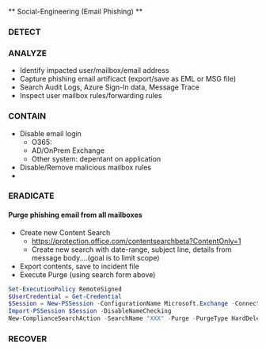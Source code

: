 ** Social-Engineering (Email Phishing) **


### DETECT

### ANALYZE
* Identify impacted user/mailbox/email address
* Capture phishing email artificact (export/save as EML or MSG file)
* Search Audit Logs, Azure Sign-In data, Message Trace
* Inspect user mailbox rules/forwarding rules

### CONTAIN
* Disable email login
  * O365: 
  * AD/OnPrem Exchange
  * Other system: depentant on application
* Disable/Remove malicious mailbox rules
* 
 

### ERADICATE
#### Purge phishing email from all mailboxes
* Create new Content Search
  * https://protection.office.com/contentsearchbeta?ContentOnly=1
  * Create new search with date-range, subject line, details from message body....(goal is to limit scope)
* Export contents, save to incident file
* Execute Purge (using search form above)
```powershell
Set-ExecutionPolicy RemoteSigned
$UserCredential = Get-Credential
$Session = New-PSSession -ConfigurationName Microsoft.Exchange -ConnectionUri https://ps.compliance.protection.outlook.com/powershell-liveid/ -Credential $UserCredential -Authentication Basic -AllowRedirection
Import-PSSession $Session -DisableNameChecking
New-ComplianceSearchAction -SearchName "XXX" -Purge -PurgeType HardDelete
```

### RECOVER



